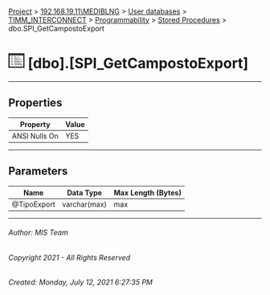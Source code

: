 #### 

[Project](../../../../../index.md) > [192.168.19.11\\MEDIBLNG](../../../../index.md) > [User databases](../../../index.md) > [TIMM_INTERCONNECT](../../index.md) > [Programmability](../index.md) > [Stored Procedures](Stored_Procedures.md) > dbo.SPI_GetCampostoExport

# ![Stored Procedures](../../../../../Images/StoredProcedure32.png) [dbo].[SPI_GetCampostoExport]

---

## <a name="#properties"></a>Properties

| Property | Value |
|---|---|
| ANSI Nulls On | YES |


---

## <a name="#parameters"></a>Parameters

| Name | Data Type | Max Length (Bytes) |
|---|---|---|
| @TipoExport | varchar(max) | max |


---

###### Author:  MIS Team

###### Copyright 2021 - All Rights Reserved

###### Created: Monday, July 12, 2021 6:27:35 PM

